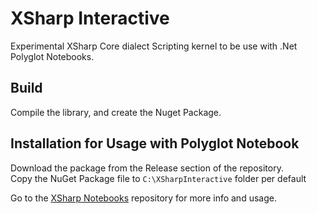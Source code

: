 # XSharp Interactive

Experimental XSharp Core dialect Scripting kernel to be use with .Net Polyglot Notebooks.

## Build

Compile the library, and create the Nuget Package.

## Installation for Usage with Polyglot Notebook

Download the package from the Release section of the repository.  
Copy the NuGet Package file to `C:\XSharpInteractive` folder per default

Go to the [XSharp Notebooks](https://github.com/X-Sharp/xsharp-notebooks) repository for more info and usage.
